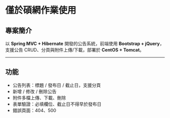 #   僅於碩網作業使用

## 專案簡介
以 **Spring MVC + Hibernate** 開發的公告系統，前端使用 **Bootstrap + jQuery**，支援公告 CRUD、分頁與附件上傳/下載，部署於 **CentOS + Tomcat**。

---

##  功能
- 公告列表：標題 / 發布日 / 截止日，支援分頁
- 新增 / 修改 / 刪除公告
- 附件多檔上傳、下載、刪除
- 表單驗證：必填欄位、截止日不得早於發布日
- 錯誤頁面：404、500
